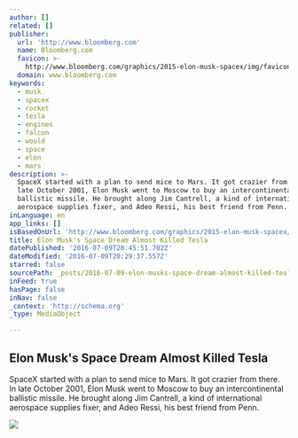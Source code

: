 ```yaml
---
author: []
related: []
publisher:
  url: 'http://www.bloomberg.com'
  name: Bloomberg.com
  favicon: >-
    http://www.bloomberg.com/graphics/2015-elon-musk-spacex/img/favicon-32x32.png
  domain: www.bloomberg.com
keywords:
  - musk
  - spacex
  - rocket
  - tesla
  - engines
  - falcon
  - would
  - space
  - elon
  - mars
description: >-
  SpaceX started with a plan to send mice to Mars. It got crazier from there. In
  late October 2001, Elon Musk went to Moscow to buy an intercontinental
  ballistic missile. He brought along Jim Cantrell, a kind of international
  aerospace supplies fixer, and Adeo Ressi, his best friend from Penn.
inLanguage: en
app_links: []
isBasedOnUrl: 'http://www.bloomberg.com/graphics/2015-elon-musk-spacex/'
title: Elon Musk's Space Dream Almost Killed Tesla
datePublished: '2016-07-09T20:45:51.702Z'
dateModified: '2016-07-09T20:29:37.557Z'
starred: false
sourcePath: _posts/2016-07-09-elon-musks-space-dream-almost-killed-tesla.md
inFeed: true
hasPage: false
inNav: false
_context: 'http://schema.org'
_type: MediaObject

---
```

<article style=""><h1>Elon Musk's Space Dream Almost Killed Tesla</h1><p>SpaceX started with a plan to send mice to Mars. It got crazier from there. In late October 2001, Elon Musk went to Moscow to buy an intercontinental ballistic missile. He brought along Jim Cantrell, a kind of international aerospace supplies fixer, and Adeo Ressi, his best friend from Penn.</p><img src="http://www.bloomberg.com/graphics/2015-elon-musk-spacex/img/musk_final.jpg" /></article>